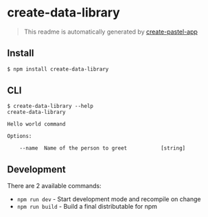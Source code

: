 # create-data-library

> This readme is automatically generated by [create-pastel-app](https://github.com/vadimdemedes/create-pastel-app)


## Install

```bash
$ npm install create-data-library
```


## CLI

```
$ create-data-library --help
create-data-library

Hello world command

Options:

	--name  Name of the person to greet           [string]
```


## Development

There are 2 available commands:

- `npm run dev` - Start development mode and recompile on change
- `npm run build` - Build a final distributable for npm
